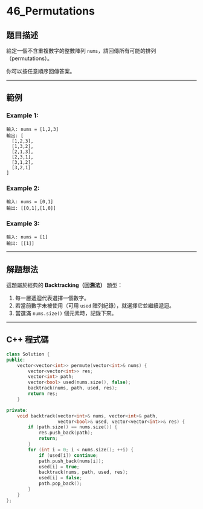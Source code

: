 # 46\_Permutations

## 題目描述

給定一個不含重複數字的整數陣列 `nums`，請回傳所有可能的排列（permutations）。

你可以按任意順序回傳答案。

---

## 範例

### Example 1:

```
輸入: nums = [1,2,3]
輸出: [
  [1,2,3],
  [1,3,2],
  [2,1,3],
  [2,3,1],
  [3,1,2],
  [3,2,1]
]
```

### Example 2:

```
輸入: nums = [0,1]
輸出: [[0,1],[1,0]]
```

### Example 3:

```
輸入: nums = [1]
輸出: [[1]]
```

---

## 解題想法

這題屬於經典的 **Backtracking（回溯法）** 題型：

1. 每一層遞迴代表選擇一個數字。
2. 若當前數字未被使用（可用 `used` 陣列紀錄），就選擇它並繼續遞迴。
3. 當選滿 `nums.size()` 個元素時，記錄下來。

---

## C++ 程式碼

```cpp
class Solution {
public:
    vector<vector<int>> permute(vector<int>& nums) {
        vector<vector<int>> res;
        vector<int> path;
        vector<bool> used(nums.size(), false);
        backtrack(nums, path, used, res);
        return res;
    }

private:
    void backtrack(vector<int>& nums, vector<int>& path,
                   vector<bool>& used, vector<vector<int>>& res) {
        if (path.size() == nums.size()) {
            res.push_back(path);
            return;
        }
        for (int i = 0; i < nums.size(); ++i) {
            if (used[i]) continue;
            path.push_back(nums[i]);
            used[i] = true;
            backtrack(nums, path, used, res);
            used[i] = false;
            path.pop_back();
        }
    }
};
```